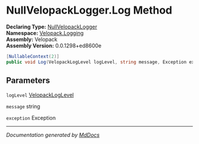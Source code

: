 ﻿<!--  
  <auto-generated>   
    The contents of this file were generated by a tool.  
    Changes to this file may be list if the file is regenerated  
  </auto-generated>   
-->

# NullVelopackLogger.Log Method

**Declaring Type:** [NullVelopackLogger](../index.md)  
**Namespace:** [Velopack.Logging](../../index.md)  
**Assembly:** Velopack  
**Assembly Version:** 0.0.1298+ed8600e

```csharp
[NullableContext(2)]
public void Log(VelopackLogLevel logLevel, string message, Exception exception);
```

## Parameters

`logLevel`  [VelopackLogLevel](../../VelopackLogLevel/index.md)

`message`  string

`exception`  Exception

___

*Documentation generated by [MdDocs](https://github.com/ap0llo/mddocs)*
